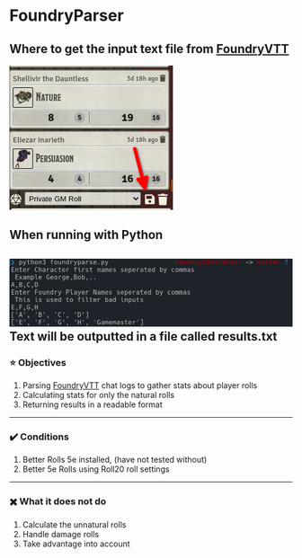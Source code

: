 # FoundryParser
## Where to get the input text file from [FoundryVTT](https://foundryvtt.com/) <br/>
![Chat Logs](assets/Save1.png)
## When running with Python
![Usage](assets/Example1.png) <br/>
Text will be outputted in a file called results.txt
---
### :star: Objectives
1. Parsing [FoundryVTT](https://foundryvtt.com/) chat logs to gather stats about player rolls
2. Calculating stats for only the natural rolls
3. Returning results in a readable format
---
### :heavy_check_mark: Conditions
1. Better Rolls 5e installed, (have not tested without)
2. Better 5e Rolls using Roll20 roll settings
---
### ✖️ What it does not do
1. Calculate the unnatural rolls 
2. Handle damage rolls
3. Take advantage into account
